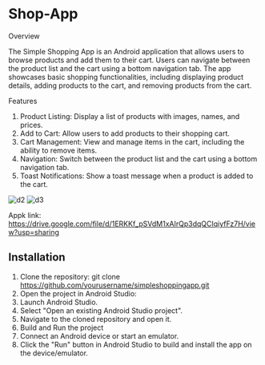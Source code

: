 # Shop-App
Overview

The Simple Shopping App is an Android application that allows users to browse products and add them to their cart. Users can navigate between the product list and the cart using a bottom navigation tab. The app showcases basic shopping functionalities, including displaying product details, adding products to the cart, and removing products from the cart.

Features

1. Product Listing: Display a list of products with images, names, and prices.
2. Add to Cart: Allow users to add products to their shopping cart.
3. Cart Management: View and manage items in the cart, including the ability to remove items.
4. Navigation: Switch between the product list and the cart using a bottom navigation tab.
5. Toast Notifications: Show a toast message when a product is added to the cart.
   
![d2](https://github.com/MxYalet/Shop-App-Hng/assets/56680878/db547e5f-ce20-4aff-a099-d64ca81dd755)
![d3](https://github.com/MxYalet/Shop-App-Hng/assets/56680878/cf85785b-06bd-4b1c-8cce-49ad2ecea8d1)

Appk link: https://drive.google.com/file/d/1ERKKf_pSVdM1xAIrQp3dqQCIqiyfFz7H/view?usp=sharing

## Installation

1. Clone the repository:
git clone https://github.com/yourusername/simpleshoppingapp.git
2. Open the project in Android Studio:
3. Launch Android Studio.
5. Select "Open an existing Android Studio project".
6. Navigate to the cloned repository and open it.
7. Build and Run the project
7. Connect an Android device or start an emulator.
9. Click the "Run" button in Android Studio to build and install the app on the device/emulator.

